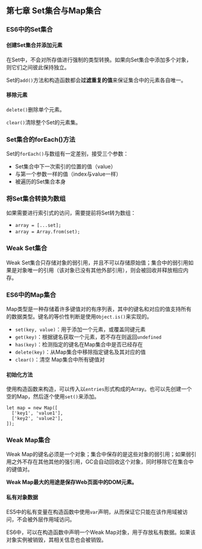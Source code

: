 ## 第七章 Set集合与Map集合

### ES6中的Set集合

#### 创建Set集合并添加元素

在Set中，不会对所存值进行强制的类型转换。如果向Set集合中添加多个对象，则它们之间彼此保持独立。

Set的`add()`方法和构造函数都会**过滤重复的值**来保证集合中的元素各自唯一。

#### 移除元素

`delete()`删除单个元素。

`clear()`清除整个Set的元素集。



### Set集合的forEach()方法

Set的`forEach()`与数组有一定差别，接受三个参数：

- Set集合中下一次索引的位置的值（value）
- 与第一个参数一样的值（index与value一样）
- 被遍历的Set集合本身



### 将Set集合转换为数组

如果需要进行索引式的访问，需要提前将Set转为数组：

- `array = [...set];`
- `array = Array.from(set);`



### Weak Set集合

Weak Set集合只存储对象的弱引用，并且不可以存储原始值；集合中的弱引用如果是对象唯一的引用（该对象已没有其他外部引用），则会被回收并释放相应内存。



### ES6中的Map集合

Map类型是一种存储着许多键值对的有序列表，其中的键名和对应的值支持所有的数据类型。键名的等价性判断是使用`Object.is()`来实现的。

- `set(key, value)`：用于添加一个元素，或覆盖同键元素
- `get(key)`：根据键名获取一个元素，若不存在则返回`undefined`
- `has(key)`：检测指定的键名在Map集合中是否已经存在
- `delete(key)`：从Map集合中移除指定键名及其对应的值
- `clear()`：清空 Map集合中所有键值对

#### 初始化方法

使用构造函数来构造，可以传入以`entries`形式构成的Array。也可以先创建一个空的Map，然后逐个使用`set()`来添加。

```JS
let map = new Map([
  ['key1', 'value1'], 
  ['key2', 'value2'],
]);
```



### Weak Map集合

Weak Map的键名必须是一个对象；集合中保存的是这些对象的弱引用；如果弱引用之外不存在其他其他的强引用，GC会自动回收这个对象，同时移除它在集合中的键值对。

**Weak Map最大的用途是保存Web页面中的DOM元素。**

#### 私有对象数据

ES5中的私有变量在构造函数中使用`var`声明，从而保证它只能在该作用域被访问，不会被外层作用域访问。

ES6中，可以在构造函数中声明一个Weak Map对象，用于存放私有数据。如果该对象实例被销毁，其相关信息也会被销毁。